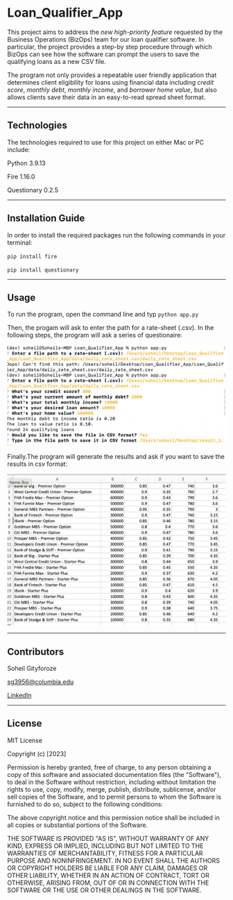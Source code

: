 
# Loan_Qualifier_App

This project aims to address the *new high-priority feature* requested by the Business Operations (BizOps) team for our loan qualifier software. In particular, the project provides a step-by step procedure through which BizOps can see how the software can prompt the users to save the qualifying loans as a new CSV file.

The program not only provides a repeatable user friendly application that determines client eligibility for loans using financial data including *credit score*, *monthly debt*, *monthly income*, and *borrower home value*, but also allows clients save their data in an easy-to-read spread sheet format.


---

## Technologies

The technologies required to use for this project on either Mac or PC include:

Python 3.9.13


Fire 1.16.0


Questionary 0.2.5

---

## Installation Guide

In order to install the required packages run the following commands in your terminal:

`pip install fire`

`pip install questionary`

---

## Usage

To run the program, open the command line and typ 
`python app.py`
 
 Then, the progam will ask to enter the path for a rate-sheet (.csv).
 In the following steps, the program will ask a series of questionaire:
 
 
![Questionaire](https://raw.githubusercontent.com/sg3956/Loan_Qualifier_App/main/Quetionaire.png)


Finally.The program will generate the results and ask if you want to save the results in csv format:



![Results](https://github.com/sg3956/Loan_Qualifier_App/blob/main/Results_1.png)


---

## Contributors

Soheil Gityforoze

sg3956@columbia.edu

[LinkedIn](https://www.linkedin.com/feed/)

---

## License

MIT License

Copyright (c) [2023]

Permission is hereby granted, free of charge, to any person obtaining a copy of this software and associated documentation files (the "Software"), to deal in the Software without restriction, including without limitation the rights to use, copy, modify, merge, publish, distribute, sublicense, and/or sell copies of the Software, and to permit persons to whom the Software is furnished to do so, subject to the following conditions:

The above copyright notice and this permission notice shall be included in all copies or substantial portions of the Software.

THE SOFTWARE IS PROVIDED "AS IS", WITHOUT WARRANTY OF ANY KIND, EXPRESS OR IMPLIED, INCLUDING BUT NOT LIMITED TO THE WARRANTIES OF MERCHANTABILITY, FITNESS FOR A PARTICULAR PURPOSE AND NONINFRINGEMENT. IN NO EVENT SHALL THE AUTHORS OR COPYRIGHT HOLDERS BE LIABLE FOR ANY CLAIM, DAMAGES OR OTHER
LIABILITY, WHETHER IN AN ACTION OF CONTRACT, TORT OR OTHERWISE, ARISING FROM, OUT OF OR IN CONNECTION WITH THE SOFTWARE OR THE USE OR OTHER DEALINGS IN THE SOFTWARE.
